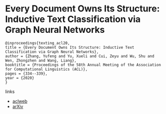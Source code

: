 # Every Document Owns Its Structure: Inductive Text Classification via Graph Neural Networks

```
@inproceedings{texting_acl20,
title = {Every Document Owns Its Structure: Inductive Text Classification via Graph Neural Networks},
author = {Zhang, Yufeng and Yu, Xueli and Cui, Zeyu and Wu, Shu and Wen, Zhongzhen and Wang, Liang},
booktitle = {Proceedings of the 58th Annual Meeting of the Association for Computational Linguistics (ACL)},
pages = {334--339},
year = {2020}
}
```

links
- [aclweb](https://www.aclweb.org/anthology/2020.acl-main.31/)
- [arXiv](https://arxiv.org/abs/2004.13826)
